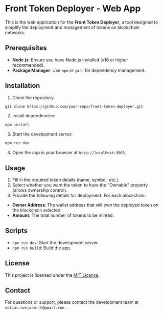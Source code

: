 # Front Token Deployer - Web App

This is the web application for the **Front Token Deployer**, a tool designed to simplify the deployment and management of tokens on blockchain networks.

## Prerequisites

- **Node.js**: Ensure you have Node.js installed (v16 or higher recommended).
- **Package Manager**: Use `npm` or `yarn` for dependency management.

## Installation

1. Clone the repository:
  ```bash
  git clone https://github.com/your-repo/front-token-deployer.git
  ```

2. Install dependencies:
  ```bash
  npm install
  ```

3. Start the development server:
  ```bash
  npm run dev
  ```

4. Open the app in your browser at `http://localhost:3005`.

## Usage

1. Fill in the required token details (name, symbol, etc.).
2. Select whether you want the token to have the "Ownable" property (allows ownership control).
3. Provide the following details for deployment. For each blockchain:
  - **Owner Address**: The wallet address that will own the deployed token on the blockchain selected.
  - **Amount**: The total number of tokens to be minted.

## Scripts

- `npm run dev`: Start the development server.
- `npm run build`: Build the app.

## License

This project is licensed under the [MIT License](LICENSE).

## Contact

For questions or support, please contact the development team at `matias.ovejasmith@gmail.com `.
